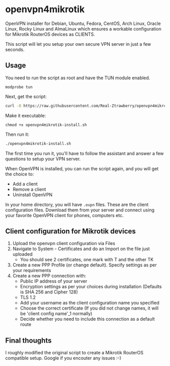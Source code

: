 # openvpn4mikrotik

OpenVPN installer for Debian, Ubuntu, Fedora, CentOS, Arch Linux, Oracle Linux, Rocky Linux and AlmaLinux which ensures a workable configuration for Mikrotik RouterOS devices as CLIENTS.

This script will let you setup your own secure VPN server in just a few seconds.

## Usage

You need to run the script as root and have the TUN module enabled.
```
modprobe tun
```
Next, get the script:

```bash
curl -O https://raw.githubusercontent.com/Real-Ztrawberry/openvpn4mikrotik/master/openvpn4mikrotik-install.sh
```

Make it executable:
```
chmod +x openvpn4mikrotik-install.sh
```

Then run it:

```sh
./openvpn4mikrotik-install.sh
```

The first time you run it, you'll have to follow the assistant and answer a few questions to setup your VPN server.

When OpenVPN is installed, you can run the script again, and you will get the choice to:

- Add a client
- Remove a client
- Uninstall OpenVPN

In your home directory, you will have `.ovpn` files. These are the client configuration files. Download them from your server and connect using your favorite OpenVPN client for phones, computers etc.

## Client configuration for Mikrotik devices

1. Upload the openvpn client configuration via Files
2. Navigate to System - Certificates and do an Import on the file just uploaded
    - You should see 2 certificates, one mark with T and the other TK
3. Create a new PPP Profile (or change default). Specify settings as per your requirements
4. Create a new PPP connection with:
    - Public IP address of your server
    - Encryption settings as per your choices during installation (Defaults is SHA 256 and Cipher 128)
    - TLS 1.2
    - Add your username as the client configuration name you specified
    - Choose the correct certificate (If you did not change names, it will be 'client config name'_1 normally)
    - Decide whether you need to include this connection as a default route

## Final thoughts
I roughly modified the original script to create a Mikrotik RouterOS compatible setup. Google if you encouter any issues :-)
